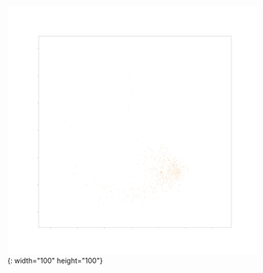 ![title](/Features/Visualization/Dino(vits8)_ProtoNet/MDS_class_detail/00.png){: width="100" height="100"}
